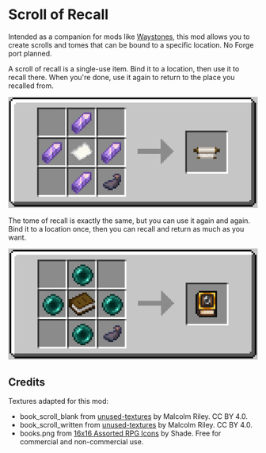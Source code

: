 # Scroll of Recall

Intended as a companion for mods like [Waystones](https://github.com/TwelveIterationMods/Waystones), this mod allows you to create scrolls and tomes that can be bound to a specific location. No Forge port planned.

A scroll of recall is a single-use item. Bind it to a location, then use it to recall there. When you're done, use it again to return to the place you recalled from.

![unbound scroll recipe](/readme/scroll-recipe.png)

The tome of recall is exactly the same, but you can use it again and again. Bind it to a location once, then you can recall and return as much as you want.

![unbound tome recipe](/readme/tome-recipe.png)

## Credits

Textures adapted for this mod:

- book_scroll_blank from [unused-textures](https://github.com/malcolmriley/unused-textures) by Malcolm Riley. CC BY 4.0.
- book_scroll_written from [unused-textures](https://github.com/malcolmriley/unused-textures) by Malcolm Riley. CC BY 4.0.
- books.png from [16x16 Assorted RPG Icons](https://merchant-shade.itch.io/16x16-mixed-rpg-icons) by Shade. Free for commercial and non-commercial use.
